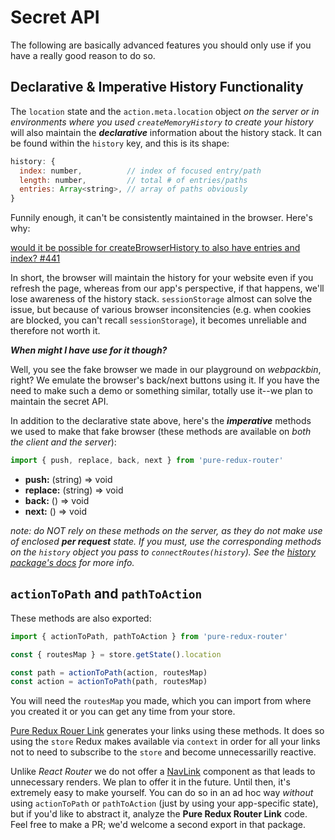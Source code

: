 # Secret API
The following are basically advanced features you should only use if you have a really good reason to do so.

## Declarative & Imperative History Functionality
The `location` state and the `action.meta.location` object *on the server or in environments where you used `createMemoryHistory`
to create your history* will also maintain the ***declarative*** information about the history stack. It can be found within the `history` key, and this 
is its shape:

```javascript
history: {
  index: number,          // index of focused entry/path
  length: number,         // total # of entries/paths
  entries: Array<string>, // array of paths obviously
}
```

Funnily enough, it can't be consistently maintained in the browser. Here's why:

[would it be possible for createBrowserHistory to also have entries and index? #441](https://github.com/ReactTraining/history/issues/441)

In short, the browser will maintain the history for your website even if you refresh the page, whereas from our app's perspective,
if that happens, we'll lose awareness of the history stack. `sessionStorage` almost can solve the issue, but because of various
browser inconsitencies (e.g. when cookies are blocked, you can't recall `sessionStorage`), it becomes unreliable and therefore
not worth it. 

***When might I have use for it though?***

Well, you see the fake browser we made in our playground on *webpackbin*, right? We emulate the browser's back/next buttons
using it. If you have the need to make such a demo or something similar, totally use it--we plan to maintain the secret API.

In addition to the declarative state above, here's the ***imperative*** methods we used to make that fake browser (these methods are available on *both the client and the server*):

```javascript
import { push, replace, back, next } from 'pure-redux-router'
```
* **push:** (string) => void
* **replace:** (string) => void
* **back:** () => void
* **next:** () => void

*note: do NOT rely on these methods on the server, as they do not make use of enclosed* ***per request*** *state. If you must, use the corresponding
methods on the `history` object you pass to `connectRoutes(history`). See the [history package's docs](https://github.com/ReactTraining/history)
for more info.*


## `actionToPath` and `pathToAction`
These methods are also exported:

```javascript
import { actionToPath, pathToAction } from 'pure-redux-router'

const { routesMap } = store.getState().location

const path = actionToPath(action, routesMap)
const action = actionToPath(path, routesMap)
```

You will need the `routesMap` you made, which you can import from where you created it or you can
get any time from your store. 

[Pure Redux Rouer Link](https://github.com/faceyspacey/pure-redux-router-link)
generates your links using these methods. It does so using the `store` Redux makes available via `context` in 
order for all your links not to need to subscribe to the `store` and become unnecessarilly reactive. 

Unlike *React Router* we do not offer a [NavLink](https://reacttraining.com/react-router/#navlink) component
as that leads to unnecessary renders. We plan to offer it in the future. Until then, it's extremely easy
to make yourself. You can do so in an ad hoc way *without* using `actionToPath` or `pathToAction` (just by using your app-specific state), 
but if you'd like to abstract it, analyze the **Pure Redux Router Link** code. Feel free to make a PR; we'd welcome
a second export in that package.

